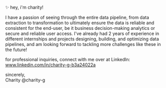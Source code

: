 ✨ hey, i'm charity! 

I have a passion of seeing through the entire data pipeline, from data extraction to transformation to ultimately ensure the data is reliable and consistent for the end-user, be it business decision-making analytics or secure and reliable user access. I've already had 2 years of experience in different internships and projects designing, building, and optimizing data pipelines, and am looking forward to tackling more challenges like these in the future!

for professional inquiries, connect with me over at LinkedIn: www.linkedin.com/in/charity-g-b3a24022a

sincerely, 
<br>
Charity
@charity-g

<!---
charity-g/charity-g is a ✨ special ✨ repository because its `README.md` (this file) appears on your GitHub profile.
You can click the Preview link to take a look at your changes.
--->
